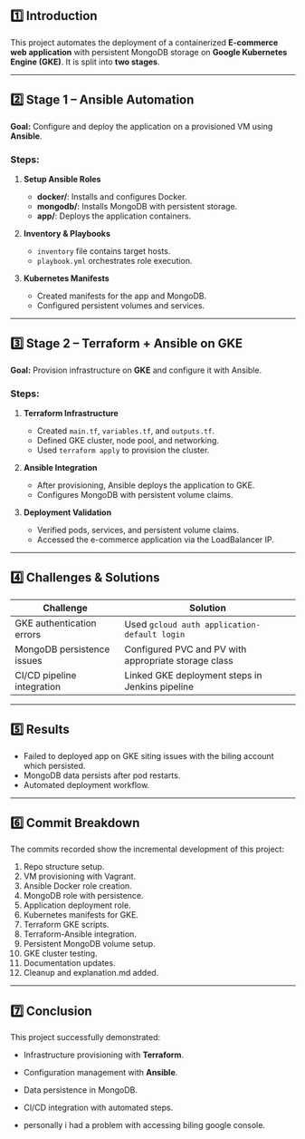 

## 1️⃣ Introduction
This project automates the deployment of a containerized **E-commerce web application** with persistent MongoDB storage on **Google Kubernetes Engine (GKE)**. It is split into **two stages**.

---

## 2️⃣ Stage 1 – Ansible Automation
**Goal:** Configure and deploy the application on a provisioned VM using **Ansible**.

### Steps:
1. **Setup Ansible Roles**
   - **docker/**: Installs and configures Docker.
   - **mongodb/**: Installs MongoDB with persistent storage.
   - **app/**: Deploys the application containers.

2. **Inventory & Playbooks**
   - `inventory` file contains target hosts.
   - `playbook.yml` orchestrates role execution.

3. **Kubernetes Manifests**
   - Created manifests for the app and MongoDB.
   - Configured persistent volumes and services.

---

## 3️⃣ Stage 2 – Terraform + Ansible on GKE
**Goal:** Provision infrastructure on **GKE** and configure it with Ansible.

### Steps:
1. **Terraform Infrastructure**
   - Created `main.tf`, `variables.tf`, and `outputs.tf`.
   - Defined GKE cluster, node pool, and networking.
   - Used `terraform apply` to provision the cluster.

2. **Ansible Integration**
   - After provisioning, Ansible deploys the application to GKE.
   - Configures MongoDB with persistent volume claims.

3. **Deployment Validation**
   - Verified pods, services, and persistent volume claims.
   - Accessed the e-commerce application via the LoadBalancer IP.

---

## 4️⃣ Challenges & Solutions
| Challenge | Solution |
|-----------|----------|
| GKE authentication errors | Used `gcloud auth application-default login` |
| MongoDB persistence issues | Configured PVC and PV with appropriate storage class |
| CI/CD pipeline integration | Linked GKE deployment steps in Jenkins pipeline |

---

## 5️⃣ Results
- Failed to deployed app on GKE siting issues with the biling account which persisted.
- MongoDB data persists after pod restarts.
- Automated deployment workflow.

---

## 6️⃣ Commit Breakdown
The commits recorded show the incremental development of this project:
1. Repo structure setup.
2. VM provisioning with Vagrant.
3. Ansible Docker role creation.
4. MongoDB role with persistence.
5. Application deployment role.
6. Kubernetes manifests for GKE.
7. Terraform GKE scripts.
8. Terraform-Ansible integration.
9. Persistent MongoDB volume setup.
10. GKE cluster testing.
11. Documentation updates.
12. Cleanup and explanation.md added.

---

## 7️⃣ Conclusion
This project successfully demonstrated:
- Infrastructure provisioning with **Terraform**.
- Configuration management with **Ansible**.

- Data persistence in MongoDB.
- CI/CD integration with automated steps.
- personally i had a problem with accessing biling google console.
